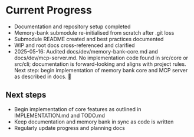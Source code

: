 # Current Progress

- Documentation and repository setup completed
- Memory-bank submodule re-initialised from scratch after .git loss
- Submodule README created and best practices documented
- WIP and root docs cross-referenced and clarified
- 2025-05-16: Audited docs/dev/memory-bank-core.md and docs/dev/mcp-server.md. No implementation code found in src/core or src/cli; documentation is forward-looking and aligns with project rules. Next step: begin implementation of memory bank core and MCP server as described in docs. 🐹

## Next steps
- Begin implementation of core features as outlined in IMPLEMENTATION.md and TODO.md
- Keep documentation and memory bank in sync as code is written
- Regularly update progress and planning docs
